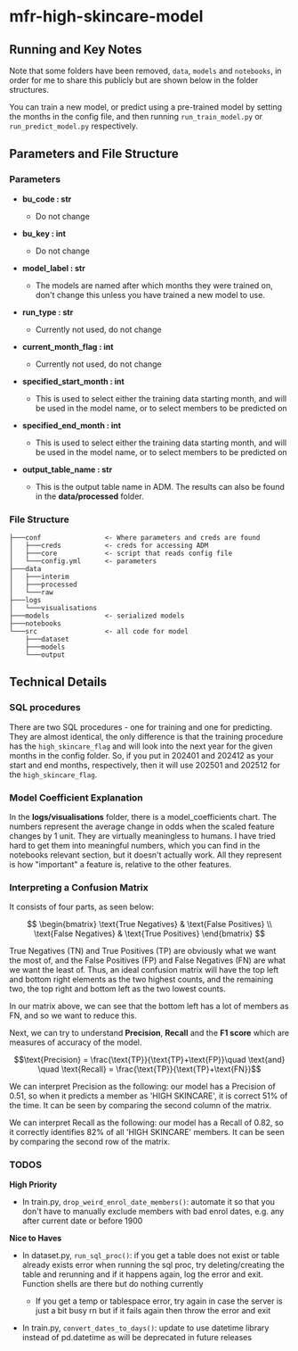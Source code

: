 # mfr-high-skincare-model

## Running and Key Notes

Note that some folders have been removed, `data`, `models` and `notebooks`, in order for me to share this publicly but are shown below in the folder structures.

You can train a new model, or predict using a pre-trained model by setting the months in the config file, and then running `run_train_model.py` or `run_predict_model.py` respectively.

## Parameters and File Structure

### Parameters

* **bu_code : str**
    * Do not change 

* **bu_key : int**
    * Do not change 

* **model_label : str**
    * The models are named after which months they were trained on, don't change this unless you have trained a new model to use.

* **run_type : str**
    * Currently not used, do not change

* **current_month_flag : int**
    * Currently not used, do not change

* **specified_start_month : int**
    * This is used to select either the training data starting month, and will be used in the model name, or to select members to be predicted on

* **specified_end_month : int**
    * This is used to select either the training data starting month, and will be used in the model name, or to select members to be predicted on

* **output_table_name : str**
    * This is the output table name in ADM. The results can also be found in the **data/processed** folder.

### File Structure

```
├───conf                <- Where parameters and creds are found
│   ├───creds           <- creds for accessing ADM
│   ├───core            <- script that reads config file
│   └───config.yml      <- parameters
├───data
│   ├───interim
│   ├───processed
│   └───raw
├───logs
│   └───visualisations
├───models              <- serialized models        
├───notebooks
└───src                 <- all code for model
    ├───dataset
    ├───models
    └───output
```

## Technical Details

### SQL procedures

There are two SQL procedures - one for training and one for predicting. They are almost identical, the only difference is that the training procedure has the `high_skincare_flag` and will look into the next year for the given months in the config folder. So, if you put in 202401 and 202412 as your start and end months, respectively, then it will use 202501 and 202512 for the `high_skincare_flag`.

### Model Coefficient Explanation

In the **logs/visualisations** folder, there is a model_coefficients chart. The numbers represent the average change in odds when the scaled feature changes by 1 unit. They are virtually meaningless to humans. I have tried hard to get them into meaningful numbers, which you can find in the notebooks relevant section, but it doesn't actually work. All they represent is how "important" a feature is, relative to the other features.

### Interpreting a Confusion Matrix

It consists of four parts, as seen below:

$$
\begin{bmatrix}
    \text{True Negatives} & \text{False Positives} \\
    \text{False Negatives} & \text{True Positives}
\end{bmatrix}
$$

True Negatives (TN) and True Positives (TP) are obviously what we want the most of, and the False Positives (FP) and False Negatives (FN) are what we want the least of. Thus, an ideal confusion matrix will have the top left and bottom right elements as the two highest counts, and the remaining two, the top right and bottom left as the two lowest counts. 

In our matrix above, we can see that the bottom left has a lot of members as FN, and so we want to reduce this. 


Next, we can try to understand **Precision**, **Recall** and the **F1 score** which are measures of accuracy of the model.

$$\text{Precision} = \frac{\text{TP}}{\text{TP}+\text{FP}}\quad \text{and} \quad \text{Recall} = \frac{\text{TP}}{\text{TP}+\text{FN}}$$

We can interpret Precision as the following: our model has a Precision of 0.51, so when it predicts a member as 'HIGH SKINCARE', it is correct 51% of the time. It can be seen by comparing the second column of the matrix.

We can interpret Recall as the following: our model has a Recall of 0.82, so it correctly identifies 82% of all 'HIGH SKINCARE' members. It can be seen by comparing the second row of the matrix.

### TODOS

**High Priority**

- In train.py, `drop_weird_enrol_date_members()`: automate it so that you don't have to manually exclude members with bad enrol dates, e.g. any after current date or before 1900

**Nice to Haves**

- In dataset.py, `run_sql_proc()`: if you get a table does not exist or table already exists error when running the sql proc, try deleting/creating the table and rerunning and if it happens again, log the error and exit. Function shells are there but do nothing currently
    - If you get a temp or tablespace error, try again in case the server is just a bit busy rn but if it fails again then throw the error and exit

- In train.py, `convert_dates_to_days()`: update to use datetime library instead of pd.datetime as will be deprecated in future releases
